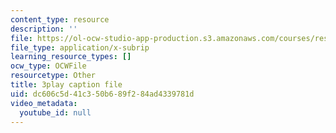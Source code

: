 ```yaml
---
content_type: resource
description: ''
file: https://ol-ocw-studio-app-production.s3.amazonaws.com/courses/res-9-003-brains-minds-and-machines-summer-course-summer-2015/dc606c5d41c350b689f284ad4339781d_2304740.vtt
file_type: application/x-subrip
learning_resource_types: []
ocw_type: OCWFile
resourcetype: Other
title: 3play caption file
uid: dc606c5d-41c3-50b6-89f2-84ad4339781d
video_metadata:
  youtube_id: null
---
```

